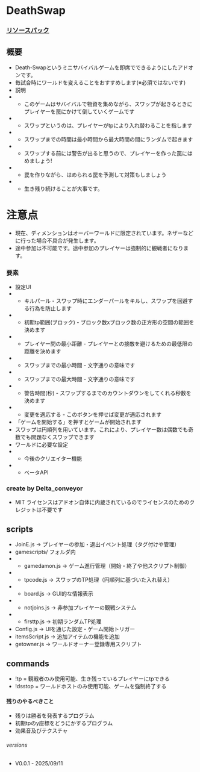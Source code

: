 # DeathSwap
### [リソースパック](https://github.com/TVnoob/D_S-RE)
## 概要
- Death-Swapというミニサバイバルゲームを即席でできるようにしたアドオンです。
- 毎試合時にワールドを変えることをおすすめします(※必須ではないです)
- 説明
- - このゲームはサバイバルで物資を集めながら、スワップが起きるときにプレイヤーを罠にかけて倒していくゲームです
- - スワップというのは、プレイヤーがtpにより入れ替わることを指します
- - スワップまでの時間は最小時間から最大時間の間にランダムで起きます
- - スワップする前には警告が出ると思うので、プレイヤーを作った罠にはめましょう!
- - 罠を作りながら、はめられる罠を予測して対策もしましょう
- - 生き残り続けることが大事です。
# 注意点
- 現在、ディメンションはオーバーワールドに限定されています。ネザーなどに行った場合不具合が発生します。
- 途中参加は不可能です。途中参加のプレイヤーは強制的に観戦者になります。
### 要素
- 設定UI
- - キルパール - スワップ時にエンダーパールをキルし、スワップを回避する行為を防止します
- - 初期tp範囲(ブロック) - ブロック数xブロック数の正方形の空間の範囲を決めます
- - プレイヤー間の最小距離 - プレイヤーとの接敵を避けるための最低限の距離を決めます
- - スワップまでの最小時間 - 文字通りの意味です
- - スワップまでの最大時間 - 文字通りの意味です
- - 警告時間(秒) - スワップするまでのカウントダウンをしてくれる秒数を決めます
- - 変更を適応する - このボタンを押せば変更が適応されます
- 「ゲームを開始する」を押すとゲームが開始されます
- スワップは円順列を用いています。これにより、プレイヤー数は偶数でも奇数でも問題なくスワップできます
- ワールドに必要な設定
- - 今後のクリエイター機能
- - ベータAPI
### create by Delta_conveyor
- MIT ライセンスはアドオン自体に内蔵されているのでライセンスのためのクレジットは不要です
## scripts
- JoinE.js → プレイヤーの参加・退出イベント処理（タグ付けや管理）
- gamescripts/ フォルダ内
- - gamedamon.js → ゲーム進行管理（開始・終了や他スクリプト制御）
- - tpcode.js → スワップのTP処理（円順列に基づいた入れ替え）
- - board.js → GUI的な情報表示
- - notjoins.js → 非参加プレイヤーの観戦システム
- - firsttp.js → 初期ランダムTP処理
- Config.js → UIを通じた設定・ゲーム開始トリガー
- itemsScript.js → 追加アイテムの機能を追加
- getowner.js → ワールドオーナー登録専用スクリプト
## commands
- !tp = 観戦者のみ使用可能、生き残っているプレイヤーにtpできる
- !dsstop = ワールドホストのみ使用可能、ゲームを強制終了する

#### 残りのやるべきこと
- 残りは勝者を発表するプログラム
- 初期tpのy座標をどうにかするプログラム
- 効果音及びテクスチャ

###### versions
- V0.0.1 - 2025/09/11